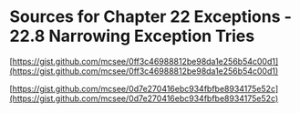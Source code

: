 # Sources for Chapter 22 Exceptions - 22.8 Narrowing Exception Tries


[https://gist.github.com/mcsee/0ff3c46988812be98da1e256b54c00d1](https://gist.github.com/mcsee/0ff3c46988812be98da1e256b54c00d1)

[https://gist.github.com/mcsee/0d7e270416ebc934fbfbe8934175e52c](https://gist.github.com/mcsee/0d7e270416ebc934fbfbe8934175e52c)